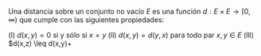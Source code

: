Una distancia sobre un conjunto no vacío $E$ es una función $d: E\times E \rightarrow [0,\infty )$ que cumple con las siguientes propiedades:

(l) $d(x,y)=0$ si y sólo si $x=y$ 
(ll) $d(x,y)=d(y,x)$ para todo par $x,y$ $\in$ $E$ 
(lll) $d(x,z) \leq  d(x,y)+